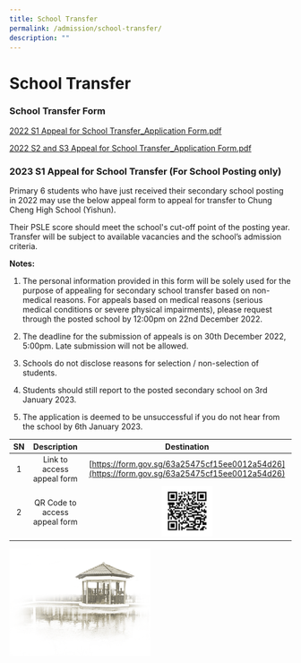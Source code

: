 ```yaml
---
title: School Transfer
permalink: /admission/school-transfer/
description: ""
---
```

# **School Transfer**
### School Transfer Form

[2022 S1 Appeal for School Transfer_Application Form.pdf](/files/2022%20S1%20Appeal%20for%20School%20Transfer_Application%20Form.pdf)

[2022 S2 and S3 Appeal for School Transfer_Application Form.pdf](/files/2022%20S2%20and%20S3%20Appeal%20for%20School%20Transfer_Application%20Form.pdf)


### 2023 S1 Appeal for School Transfer (For School Posting only)

Primary 6 students who have just received their secondary school posting in 2022 may use the below appeal form to appeal for transfer to Chung Cheng High School (Yishun).

Their PSLE score should meet the school's cut-off point of the posting year. Transfer will be subject to available vacancies and the school’s admission criteria.

**Notes:**

1. The personal information provided in this form will be solely used for the purpose of appealing for secondary school transfer based on non-medical reasons. For appeals based on medical reasons (serious medical conditions or severe physical impairments), please request through the posted school by 12:00pm on 22nd December 2022.

2. The deadline for the submission of appeals is on 30th  December 2022, 5:00pm. Late submission will not be allowed.

3. Schools do not disclose reasons for selection / non-selection of students.

4. Students should still report to the posted secondary school on 3rd January 2023.

5. The application is deemed to be unsuccessful if you do not hear from the school by 6th January 2023.

| SN 	| Description 	| Destination 	|
|:---:	|:---:	|:---:	|
| 1 	| Link to access appeal form  	| [https://form.gov.sg/63a25475cf15ee0012a54d26](https://form.gov.sg/63a25475cf15ee0012a54d26) 	|
| 2 	| QR Code to access appeal form 	| <img src="/images/QR%20Code%20to%20access%20appeal%20form.jpg" style="width:25%"> 	|


<img src="/images/pavilion.png" 
     style="width:50%">